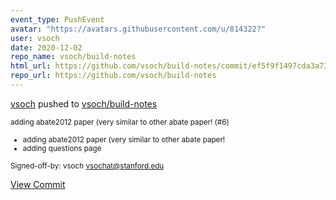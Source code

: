 ```yaml
---
event_type: PushEvent
avatar: "https://avatars.githubusercontent.com/u/814322?"
user: vsoch
date: 2020-12-02
repo_name: vsoch/build-notes
html_url: https://github.com/vsoch/build-notes/commit/ef5f9f1497cda3a73861d2da54fa28179185d5c9
repo_url: https://github.com/vsoch/build-notes
---
```


<a href='https://github.com/vsoch' target='_blank'>vsoch</a> pushed to <a href='https://github.com/vsoch/build-notes' target='_blank'>vsoch/build-notes</a>

<small>adding abate2012 paper (very similar to other abate paper! (#6)

* adding abate2012 paper (very similar to other abate paper!
* adding questions page

Signed-off-by: vsoch <vsochat@stanford.edu></small>

<a href='https://github.com/vsoch/build-notes/commit/ef5f9f1497cda3a73861d2da54fa28179185d5c9' target='_blank'>View Commit</a>